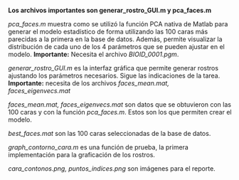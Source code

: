 **Los archivos importantes son generar_rostro_GUI.m y pca_faces.m** 

*pca_faces.m* muestra como se utilizó la función PCA nativa de Matlab para generar el modelo estadístico de forma utilizando las 100 caras más parecidas a la primera en la base de datos.  Además, permite visualizar la distribución de cada uno de los 4 parámetros que se pueden ajustar en el modelo. **Importante:** Necesita el archivo *BIOID_0001.pgm*.

*generar_rostro_GUI.m* es la interfaz gráfica que permite generar rostros ajustando los parámetros necesarios. Sigue las indicaciones de la tarea. **Importante:** necesita de los archivos *faces_mean.mat, faces_eigenvecs.mat*

*faces_mean.mat, faces_eigenvecs.mat* son datos que se obtuvieron con las 100 caras y con la función *pca_faces.m*. Estos son los que permiten crear el modelo.

*best_faces.mat* son las 100 caras seleccionadas de la base de datos.

*graph_contorno_cara.m* es una función de prueba, la primera implementación para la graficación de los rostros.

*cara_contonos.png, puntos_indices.png* son imágenes para el reporte.
